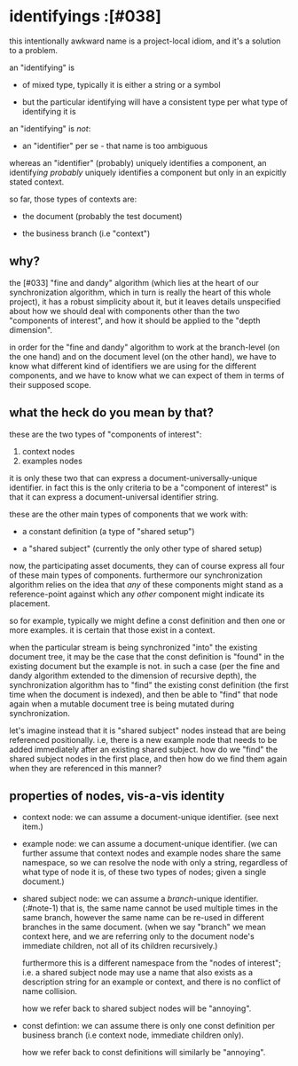 # identifyings :[#038]

this intentionally awkward name is a project-local idiom,
and it's a solution to a problem.

an "identifying" is

  - of mixed type, typically it is either a string or a symbol

  - but the particular identifying will have a consistent type
    per what type of identifying it is


an "identifying" is *not*:

  - an "identifier" per se - that name is too ambiguous

whereas an "identifier" (probably) uniquely identifies a component, an
identify*ing* *probably* uniquely identifies a component but only in an
expicitly stated context.

so far, those types of contexts are:

  - the document (probably the test document)

  - the business branch (i.e "context")



## why?

the [#033] "fine and dandy" algorithm (which lies at the heart of
our synchronization algorithm, which in turn is really the heart of this
whole project), it has a robust simplicity about it, but it leaves
details unspecified about how we should deal with components other than
the two "components of interest", and how it should be applied to the
"depth dimension".

in order for the "fine and dandy" algorithm to work at the branch-level
(on the one hand) and on the document level (on the other hand), we have
to know what different kind of identifiers we are using for the different
components, and we have to know what we can expect of them in terms of
their supposed scope.



## what the heck do you mean by that?

these are the two types of "components of interest":

  1. context nodes
  1. examples nodes

it is only these two that can express a document-universally-unique
identifier. in fact this is the only criteria to be a "component of
interest" is that it can express a document-universal identifier
string.

these are the other main types of components that we work with:

  - a constant definition (a type of "shared setup")

  - a "shared subject" (currently the only other type of shared setup)

now, the participating asset documents, they can of course express
all four of these main types of components. furthermore our synchronization
algorithm relies on the idea that *any* of these components might stand as
a reference-point against which any *other* component might indicate its
placement.

so for example, typically we might define a const definition and then
one or more examples. it is certain that those exist in a context.

when the particular stream is being synchronized "into" the existing
document tree, it may be the case that the const definition is "found"
in the existing document but the example is not. in such a case (per the
fine and dandy algorithm extended to the dimension of recursive depth),
the synchronization algorithm has to "find" the existing const definition
(the first time when the document is indexed), and then be able to "find"
that node again when a mutable document tree is being mutated during
synchronization.

let's imagine instead that it is "shared subject" nodes instead that
are being referenced positionally. i.e, there is a new example node that
needs to be added immediately after an existing shared subject. how do
we "find" the shared subject nodes in the first place, and then how do
we find them again when they are referenced in this manner?


## properties of nodes, vis-a-vis identity

  - context node: we can assume a document-unique identifier.
    (see next item.)

  - example node: we can assume a document-unique identifier.
    (we can further assume that context nodes and example nodes
    share the same namespace, so we can resolve the node with
    only a string, regardless of what type of node it is, of
    these two types of nodes; given a single document.)

  - shared subject node: we can assume a *branch*-unique identifier. (:#note-1)
    that is, the same name cannot be used multiple times in the same
    branch, however the same name can be re-used in different branches
    in the same document. (when we say "branch" we mean context here,
    and we are referring only to the document node's immediate children,
    not all of its children recursively.)

    furthermore this is a different namespace from the "nodes of interest";
    i.e. a shared subject node may use a name that also exists as a
    description string for an example or context, and there is no conflict
    of name collision.

    how we refer back to shared subject nodes will be "annoying".

  - const defintion: we can assume there is only one const definition
    per business branch (i.e context node, immediate children only).

    how we refer back to const definitions will similarly be "annoying".
